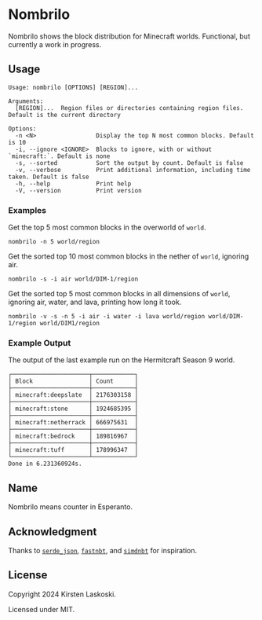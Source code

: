 # Nombrilo

Nombrilo shows the block distribution for Minecraft worlds. Functional, but currently a work in progress.

## Usage

```
Usage: nombrilo [OPTIONS] [REGION]...

Arguments:
  [REGION]...  Region files or directories containing region files. Default is the current directory

Options:
  -n <N>                 Display the top N most common blocks. Default is 10
  -i, --ignore <IGNORE>  Blocks to ignore, with or without `minecraft:`. Default is none
  -s, --sorted           Sort the output by count. Default is false
  -v, --verbose          Print additional information, including time taken. Default is false
  -h, --help             Print help
  -V, --version          Print version
```

### Examples

Get the top 5 most common blocks in the overworld of `world`.

```
nombrilo -n 5 world/region
```

Get the sorted top 10 most common blocks in the nether of `world`, ignoring air.
```
nombrilo -s -i air world/DIM-1/region
```

Get the sorted top 5 most common blocks in all dimensions of `world`, ignoring air, water, and lava, printing how long it took.
```
nombrilo -v -s -n 5 -i air -i water -i lava world/region world/DIM-1/region world/DIM1/region
```

### Example Output

The output of the last example run on the Hermitcraft Season 9 world.
```
┌──────────────────────┬────────────┐
│ Block                │ Count      │
├──────────────────────┼────────────┤
│ minecraft:deepslate  │ 2176303158 │
├──────────────────────┼────────────┤
│ minecraft:stone      │ 1924685395 │
├──────────────────────┼────────────┤
│ minecraft:netherrack │ 666975631  │
├──────────────────────┼────────────┤
│ minecraft:bedrock    │ 189816967  │
├──────────────────────┼────────────┤
│ minecraft:tuff       │ 178996347  │
└──────────────────────┴────────────┘
Done in 6.231360924s.
```

## Name

Nombrilo means counter in Esperanto.

## Acknowledgment

Thanks to [`serde_json`](https://github.com/serde-rs/json), [`fastnbt`](https://github.com/owengage/fastnbt), and [`simdnbt`](https://github.com/azalea-rs/simdnbt) for inspiration.

## License

Copyright 2024 Kirsten Laskoski.

Licensed under MIT.

